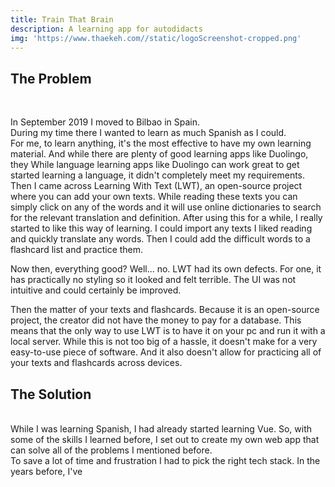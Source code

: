 ```yaml
---
title: Train That Brain
description: A learning app for autodidacts
img: 'https://www.thaekeh.com//static/logoScreenshot-cropped.png'
---
```

## The Problem
<br>

In September 2019 I moved to Bilbao in Spain. <br>
During my time there I wanted to learn as much Spanish as I could. <br>
For me, to learn anything, it's the most effective to have my own learning material.
And while there are plenty of good learning apps like Duolingo, they
While language learning apps like Duolingo can work great to get started learning a language, it didn't completely meet my requirements.
Then I came across Learning With Text (LWT), an open-source project where you can add your own texts.
While reading these texts you can simply click on any of the words and it will use online dictionaries to search for the relevant translation and definition.
After using this for a while, I really started to like this way of learning.
I could import any texts I liked reading and quickly translate any words.
Then I could add the difficult words to a flashcard list and practice them.

Now then, everything good?
Well... no.
LWT had its own defects.
For one, it has practically no styling so it looked and felt terrible.
The UI was not intuitive and could certainly be improved.

Then the matter of your texts and flashcards.
Because it is an open-source project, the creator did not have the money to pay for a database.
This means that the only way to use LWT is to have it on your pc and run it with a local server.
While this is not too big of a hassle, it doesn't make for a very easy-to-use piece of software.
And it also doesn't allow for practicing all of your texts and flashcards across devices.

## The Solution
<br>
While I was learning Spanish, I had already started learning Vue.
So, with some of the skills I learned before, I set out to create my own web app that can solve all of the problems I mentioned before.
<br>
To save a lot of time and frustration I had to pick the right tech stack.
In the years before, I've 